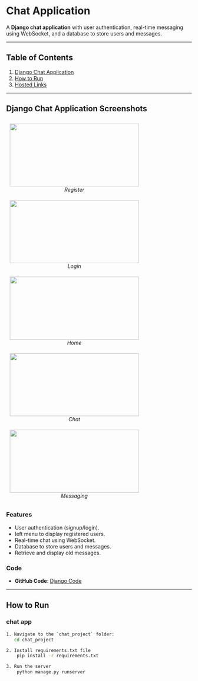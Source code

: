 # Chat Application

A **Django chat application** with user authentication, real-time messaging using WebSocket, and a database to store users and messages.

---

## Table of Contents

1. [Django Chat Application](#django-chat-application)
2. [How to Run](#how-to-run)
3. [Hosted Links](#hosted-links)

---

## Django Chat Application Screenshots

<p align="center">
  <figure style="display: inline-block; margin: 10px;">
    <img src="https://github.com/user-attachments/assets/1c1c0331-3582-42c9-9f2a-1df9f1516548" width="350" height="170">
    <figcaption align="center"><em>Register</em></figcaption>
  </figure>

  <figure style="display: inline-block; margin: 10px;">
    <img src="https://github.com/user-attachments/assets/d5a93d7b-5a4d-4c75-951b-cc8141f6494c" width="350" height="170">
    <figcaption align="center"><em>Login</em></figcaption>
  </figure>

  <figure style="display: inline-block; margin: 10px;">
    <img src="https://github.com/user-attachments/assets/2816f034-1aaf-4caa-8d43-7dd2a44d1175" width="350" height="170">
    <figcaption align="center"><em>Home</em></figcaption>
  </figure>

  <figure style="display: inline-block; margin: 10px;">
    <img src="https://github.com/user-attachments/assets/f0a3ec2c-16d0-47e4-a308-1702c85b87b1" width="350" height="170">
    <figcaption align="center"><em>Chat</em></figcaption>
  </figure>

  <figure style="display: inline-block; margin: 10px;">
    <img src="https://github.com/user-attachments/assets/832efc69-b9f7-4092-9350-b5c02e173cd0" width="350" height="170">
    <figcaption align="center"><em>Messaging</em></figcaption>
  </figure>
</p>

### Features

- User authentication (signup/login).
- left menu to display registered users.
- Real-time chat using WebSocket.
- Database to store users and messages.
- Retrieve and display old messages.

### Code

- **GitHub Code**: [Django Code](https://github.com/kar137/90North-assignment/tree/main/chat_project)

---

## How to Run

### chat app

```bash
1. Navigate to the `chat_project` folder:
   cd chat_project

2. Install requirements.txt file
    pip install -r requirements.txt

3. Run the server
    python manage.py runserver

```
